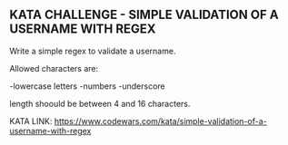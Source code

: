 ## KATA CHALLENGE - SIMPLE VALIDATION OF A USERNAME WITH REGEX

Write a simple regex to validate a username.

Allowed characters are:

-lowercase letters -numbers -underscore

length shoould be between 4 and 16 characters.

KATA LINK: https://www.codewars.com/kata/simple-validation-of-a-username-with-regex